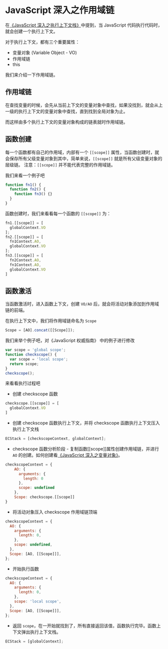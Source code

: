 # JavaScript 深入之作用域链

在[《JavaScript 深入之执行上下文栈》]()中提到，当 JavaScript 代码执行代码时，就会创建一个执行上下文。

对于执行上下文，都有三个重要属性：

- 变量对象 (Variable Object - VO)
- 作用域链
- this

我们来介绍一下作用域链。

## 作用域链

在查找变量的时候，会先从当前上下文的变量对象中查找，如果没找到，就会从上一级的执行上下文的变量对象中查找，直到找到全局对象为止。

而这样由多个执行上下文的变量对象构成的链表就时作用域链。

## 函数创建

每一个函数都有自己的作用域，内部有一个 `[[scope]]` 属性，当函数创建时，就会保存所有父级变量对象到其中，简单来说，`[[scope]]` 就是所有父级变量对象的层级链。
注意：`[[scope]]` 并不能代表完整的作用域链。

我们来看一个例子吧

```javascript
function fn1() {
  function fn2() {
    function fn3() {}
  }
}
```

函数创建时，我们来看看每一个函数的 `[[scope]]` 为：

```javascript
fn1.[[scope]] = [
  globalContext.VO
];
fn2.[[scope]] = [
  fn1Context.AO,
  globalContext.VO
];
fn3.[[scope]] = [
  fn2Context.AO,
  fn1Context.AO,
  globalContext.VO
]
```

## 函数激活

当函数激活时，进入函数上下文，创建 `VO/AO` 后，就会将活动对象添加到作用域链的前端。

在执行上下文中，我们将作用域链命名为 `Scope`

```javascript
Scope = [AO].concat([[Scope]]);
```

我们来举个例子吧，对《JavaScript 权威指南》 中的例子进行修改

```javascript
var scope = 'global scope';
function checkscope() {
  var scope = 'local scope';
  return scope;
}
checkscope();
```

来看看执行过程吧

- 创建 checkscope 函数

```javascript
checkscope.[[scope]] = [
  globalContext.VO
]
```

- 创建 checkscope 函数执行上下文，并将 checkscope 函数执行上下文压入执行上下文栈

```javascript
ECStack = [checkscopeContext, globalContext];
```

- checkscope 函数分析阶段 - 复制函数[[scope]]属性创建作用域链，并进行 `AO` 的创建。如何创建看[《JavaScript 深入之变量对象》]()。

```javascript
checkscopeContext = {
    AO: {
      arguments: {
        length: 0
      },
      scope: undefined
    },
    Scope: checkscope.[[scope]]
}
```

- 将活动对象压入 checkscope 作用域链顶端

```javascript
checkscopeContext = {
  AO: {
    arguments: {
      length: 0,
    },
    scope: undefined,
  },
  Scope: [AO, [[Scope]]],
};
```

- 开始执行函数

```javascript
checkscopeContext = {
  AO: {
    arguments: {
      length: 0,
    },
    scope: 'local scope',
  },
  Scope: [AO, [[Scope]]],
};
```

- 返回 `scope`，在一开始就找到了，所有直接返回该值，函数执行完毕。函数上下文弹出执行上下文栈。

```javascript
ECStack = [globalContext];
```

